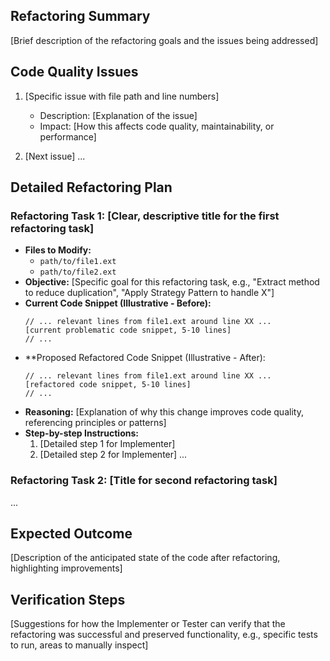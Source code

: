 ## Refactoring Summary
[Brief description of the refactoring goals and the issues being addressed]

## Code Quality Issues
1. [Specific issue with file path and line numbers]
   - Description: [Explanation of the issue]
   - Impact: [How this affects code quality, maintainability, or performance]

2. [Next issue]
   ...

## Detailed Refactoring Plan

### Refactoring Task 1: [Clear, descriptive title for the first refactoring task]
   - **Files to Modify:** 
     - `path/to/file1.ext`
     - `path/to/file2.ext`
   - **Objective:** [Specific goal for this refactoring task, e.g., "Extract method to reduce duplication", "Apply Strategy Pattern to handle X"]
   - **Current Code Snippet (Illustrative - Before):**
     ```[language]
     // ... relevant lines from file1.ext around line XX ...
     [current problematic code snippet, 5-10 lines]
     // ...
     ```
   - **Proposed Refactored Code Snippet (Illustrative - After):
     ```[language]
     // ... relevant lines from file1.ext around line XX ...
     [refactored code snippet, 5-10 lines]
     // ...
     ```
   - **Reasoning:** [Explanation of why this change improves code quality, referencing principles or patterns]
   - **Step-by-step Instructions:**
     1. [Detailed step 1 for Implementer]
     2. [Detailed step 2 for Implementer]
     ...

### Refactoring Task 2: [Title for second refactoring task]
   ...

## Expected Outcome
[Description of the anticipated state of the code after refactoring, highlighting improvements]

## Verification Steps
[Suggestions for how the Implementer or Tester can verify that the refactoring was successful and preserved functionality, e.g., specific tests to run, areas to manually inspect] 